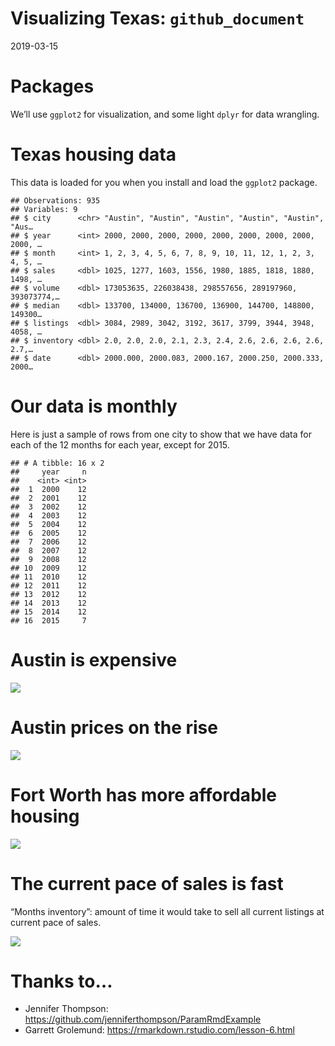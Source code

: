 Visualizing Texas: `github_document`
================
2019-03-15

# Packages

We’ll use `ggplot2` for visualization, and some light `dplyr` for data
wrangling.

# Texas housing data

This data is loaded for you when you install and load the `ggplot2`
package.

    ## Observations: 935
    ## Variables: 9
    ## $ city      <chr> "Austin", "Austin", "Austin", "Austin", "Austin", "Aus…
    ## $ year      <int> 2000, 2000, 2000, 2000, 2000, 2000, 2000, 2000, 2000, …
    ## $ month     <int> 1, 2, 3, 4, 5, 6, 7, 8, 9, 10, 11, 12, 1, 2, 3, 4, 5, …
    ## $ sales     <dbl> 1025, 1277, 1603, 1556, 1980, 1885, 1818, 1880, 1498, …
    ## $ volume    <dbl> 173053635, 226038438, 298557656, 289197960, 393073774,…
    ## $ median    <dbl> 133700, 134000, 136700, 136900, 144700, 148800, 149300…
    ## $ listings  <dbl> 3084, 2989, 3042, 3192, 3617, 3799, 3944, 3948, 4058, …
    ## $ inventory <dbl> 2.0, 2.0, 2.0, 2.1, 2.3, 2.4, 2.6, 2.6, 2.6, 2.6, 2.7,…
    ## $ date      <dbl> 2000.000, 2000.083, 2000.167, 2000.250, 2000.333, 2000…

# Our data is monthly

Here is just a sample of rows from one city to show that we have data
for each of the 12 months for each year, except for 2015.

    ## # A tibble: 16 x 2
    ##     year     n
    ##    <int> <int>
    ##  1  2000    12
    ##  2  2001    12
    ##  3  2002    12
    ##  4  2003    12
    ##  5  2004    12
    ##  6  2005    12
    ##  7  2006    12
    ##  8  2007    12
    ##  9  2008    12
    ## 10  2009    12
    ## 11  2010    12
    ## 12  2011    12
    ## 13  2012    12
    ## 14  2013    12
    ## 15  2014    12
    ## 16  2015     7

# Austin is expensive

![](/Users/alison/rprojs/rmd-render-factory/gallery/outputs/docs/github_document_files/figure-gfm/unnamed-chunk-4-1.png)<!-- -->

# Austin prices on the rise

![](/Users/alison/rprojs/rmd-render-factory/gallery/outputs/docs/github_document_files/figure-gfm/unnamed-chunk-5-1.png)<!-- -->

# Fort Worth has more affordable housing

![](/Users/alison/rprojs/rmd-render-factory/gallery/outputs/docs/github_document_files/figure-gfm/unnamed-chunk-6-1.png)<!-- -->

# The current pace of sales is fast

“Months inventory”: amount of time it would take to sell all current
listings at current pace of
sales.

![](/Users/alison/rprojs/rmd-render-factory/gallery/outputs/docs/github_document_files/figure-gfm/unnamed-chunk-7-1.png)<!-- -->

# Thanks to…

  - Jennifer Thompson:
    <https://github.com/jenniferthompson/ParamRmdExample>
  - Garrett Grolemund: <https://rmarkdown.rstudio.com/lesson-6.html>
